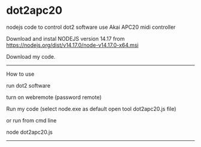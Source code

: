 # dot2apc20

nodejs code to control dot2 software use Akai APC20 midi controller


Download and instal NODEJS version 14.17 from https://nodejs.org/dist/v14.17.0/node-v14.17.0-x64.msi

Download my code.

----------------------

How to use

run dot2 software

turn on webremote (password remote)


Run my code (select node.exe as default open tool dot2apc20.js file)

or run from cmd line

node dot2apc20.js

--------------------------------


